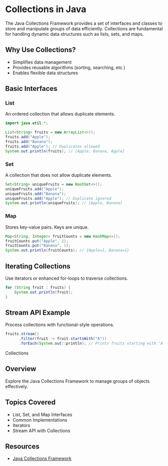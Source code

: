 # Collections in Java

The Java Collections Framework provides a set of interfaces and classes to store and manipulate groups of data efficiently. Collections are fundamental for handling dynamic data structures such as lists, sets, and maps.

## Why Use Collections?

- Simplifies data management
- Provides reusable algorithms (sorting, searching, etc.)
- Enables flexible data structures

## Basic Interfaces

### List

An ordered collection that allows duplicate elements.

```java
import java.util.*;

List<String> fruits = new ArrayList<>();
fruits.add("Apple");
fruits.add("Banana");
fruits.add("Apple"); // Duplicates allowed
System.out.println(fruits); // [Apple, Banana, Apple]
```

### Set

A collection that does not allow duplicate elements.

```java
Set<String> uniqueFruits = new HashSet<>();
uniqueFruits.add("Apple");
uniqueFruits.add("Banana");
uniqueFruits.add("Apple"); // Duplicate ignored
System.out.println(uniqueFruits); // [Apple, Banana]
```

### Map

Stores key-value pairs. Keys are unique.

```java
Map<String, Integer> fruitCounts = new HashMap<>();
fruitCounts.put("Apple", 2);
fruitCounts.put("Banana", 1);
System.out.println(fruitCounts); // {Apple=2, Banana=1}
```

## Iterating Collections

Use iterators or enhanced for-loops to traverse collections.

```java
for (String fruit : fruits) {
    System.out.println(fruit);
}
```

## Stream API Example

Process collections with functional-style operations.

```java
fruits.stream()
      .filter(fruit -> fruit.startsWith("A"))
      .forEach(System.out::println); // Prints fruits starting with 'A'
```
 Collections

## Overview

Explore the Java Collections Framework to manage groups of objects effectively.

## Topics Covered
- List, Set, and Map Interfaces
- Common Implementations
- Iterators
- Stream API with Collections

## Resources
- [Java Collections Framework](https://docs.oracle.com/javase/tutorial/collections/)
